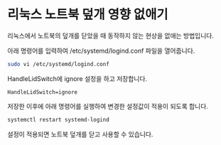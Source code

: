 # 리눅스 노트북 덮개 영향 없애기

리눅스에서 노트북의 덮개를 닫았을 때 동작하지 않는 현상을 없애는 방법입니다.

아래 명령어를 입력하여 /etc/systemd/logind.conf 파일을 열어줍니다.

``` bash
sudo vi /etc/systemd/logind.conf
```

HandleLidSwitch에 ignore 설정을 하고 저장합니다.

``` text
HandleLidSwitch=ignore
```

저장한 이후에 아래 명령어를 실행하여 변경한 설정값이 적용이 되도록 합니다.

``` bash
systemctl restart systemd-logind
```

설정이 적용되면 노트북 덮개를 닫고 사용할 수 있습니다.
